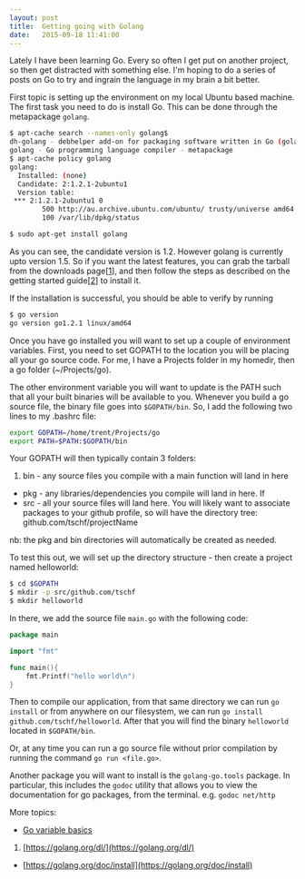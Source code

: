 ```yaml
---
layout: post
title:  Getting going with Golang
date:   2015-09-18 11:41:00
---
```


Lately I have been learning Go. Every so often I get put on another project, so then get distracted with something else. I'm hoping to do a series of posts on Go to try and ingrain the language in my brain a bit better.

First topic is setting up the environment on my local Ubuntu based machine. The first task you need to do is install Go. This can be done through the metapackage `golang`.

```bash
$ apt-cache search --names-only golang$
dh-golang - debhelper add-on for packaging software written in Go (golang)
golang - Go programming language compiler - metapackage
$ apt-cache policy golang
golang:
  Installed: (none)
  Candidate: 2:1.2.1-2ubuntu1
  Version table:
 *** 2:1.2.1-2ubuntu1 0
        500 http://au.archive.ubuntu.com/ubuntu/ trusty/universe amd64 Packages
        100 /var/lib/dpkg/status

$ sudo apt-get install golang
```

As you can see, the candidate version is 1.2. However golang is currently upto version 1.5. So if you want the latest features, you can grab the tarball from the downloads page[[1](https://golang.org/dl/)], and then follow the steps as described on the getting started guide[[2](https://golang.org/doc/install)] to install it.

If the installation is successful, you should be able to verify by running

```bash
$ go version
go version go1.2.1 linux/amd64
```
Once you have go installed you will want to set up a couple of environment variables. First, you need to set GOPATH to the location you will be placing all your go source code. For me, I have a Projects folder in my homedir, then a go folder (~/Projects/go).

The other environment variable you will want to update is the PATH such that all your built binaries will be available to you. Whenever you build a go source file, the binary file goes into `$GOPATH/bin`. So, I add the following two lines to my .bashrc file:

```bash
export GOPATH=/home/trent/Projects/go
export PATH=$PATH:$GOPATH/bin
```

Your GOPATH will then typically contain 3 folders:

1. bin - any source files you compile with a main function will land in here
* pkg - any libraries/dependencies you compile will land in here. If
* src - all your source files will land here. You will likely want to associate packages to your github profile, so will have the directory tree: github.com/tschf/projectName

nb: the pkg and bin directories will automatically be created as needed.

To test this out, we will set up the directory structure - then create a project named helloworld:

```bash
$ cd $GOPATH
$ mkdir -p src/github.com/tschf
$ mkdir helloworld
```

In there, we add the source file `main.go` with the following code:

```go
package main

import "fmt"

func main(){
    fmt.Printf("hello world\n")
}
```

Then to compile our application, from that same directory we can run `go install` or from anywhere on our filesystem, we can run `go install github.com/tschf/helloworld`. After that you will find the binary `helloworld` located in `$GOPATH/bin`.

Or, at any time you can run a go source file without prior compilation by running the command `go run <file.go>`.


Another package you will want to install is the `golang-go.tools` package. In particular, this includes the `godoc` utility that allows you to view the documentation for go packages, from the terminal. e.g. `godoc net/http`

More topics:

* [Go variable basics](/2015/09/24/go-variable-basics/)


1. [https://golang.org/dl/](https://golang.org/dl/)
*  [https://golang.org/doc/install](https://golang.org/doc/install)

